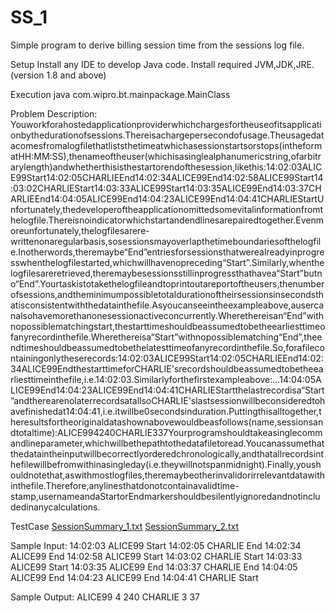 # SS_1
Simple program to derive billing session time from the sessions log file.

Setup
Install any IDE to develop Java code.
Install required JVM,JDK,JRE. (version 1.8 and above)

Execution
java com.wipro.bt.mainpackage.MainClass

Problem Description:
Youworkforahostedapplicationproviderwhichchargesfortheuseofitsapplicationbythedurationofsessions.Thereisachargepersecondofusage.Theusagedatacomesfromalogfilethatliststhetimeatwhichasessionstartsorstops(intheformatHH:MM:SS),thenameoftheuser(whichisasinglealphanumericstring,ofarbitrarylength)andwhetherthisisthestartorendofthesession,likethis:14:02:03ALICE99Start14:02:05CHARLIEEnd14:02:34ALICE99End14:02:58ALICE99Start14:03:02CHARLIEStart14:03:33ALICE99Start14:03:35ALICE99End14:03:37CHARLIEEnd14:04:05ALICE99End14:04:23ALICE99End14:04:41CHARLIEStartUnfortunately,thedeveloperoftheapplicationomittedsomevitalinformationfromthelogfile.Thereisnoindicatorwhichstartandendlinesarepairedtogether.Evenmoreunfortunately,thelogfilesarere-writtenonaregularbasis,sosessionsmayoverlapthetimeboundariesofthelogfile.Inotherwords,theremaybe“End”entriesforsessionsthatwerealreadyinprogresswhenthelogfilestarted,whichwillhavenopreceding“Start”.Similarly,whenthelogfilesareretrieved,theremaybesessionsstillinprogressthathavea“Start”butno“End”.Yourtaskistotakethelogfileandtoprintoutareportoftheusers,thenumberofsessions,andtheminimumpossibletotaldurationoftheirsessionsinsecondsthatisconsistentwiththedatainthefile.Asyoucanseeintheexampleabove,ausercanalsohavemorethanonesessionactiveconcurrently.Wherethereisan“End”withnopossiblematchingstart,thestarttimeshouldbeassumedtobetheearliesttimeofanyrecordinthefile.Wherethereisa“Start”withnopossiblematching“End”,theendtimeshouldbeassumedtobethelatesttimeofanyrecordinthefile.So,forafilecontainingonlytheserecords:14:02:03ALICE99Start14:02:05CHARLIEEnd14:02:34ALICE99EndthestarttimeforCHARLIE'srecordshouldbeassumedtobetheearliesttimeinthefile,i.e.14:02:03.Similarlyforthefirstexampleabove:...14:04:05ALICE99End14:04:23ALICE99End14:04:41CHARLIEStartthelastrecordisa“Start”andtherearenolaterrecordsatallsoCHARLIE'slastsessionwillbeconsideredtohavefinishedat14:04:41,i.e.itwillbe0secondsinduration.Puttingthisalltogether,theresultsfortheoriginaldatashownabovewouldbeasfollows(name,sessionsandtotaltime):ALICE994240CHARLIE337Yourprogramshouldtakeasinglecommandlineparameter,whichwillbethepathtothedatafiletoread.Youcanassumethatthedataintheinputwillbecorrectlyorderedchronologically,andthatallrecordsinthefilewillbefromwithinasingleday(i.e.theywillnotspanmidnight).Finally,youshouldnotethat,aswithmostlogfiles,theremaybeotherinvalidorirrelevantdatawithinthefile.Therefore,anylinesthatdonotcontainavalidtime-stamp,usernameandaStartorEndmarkershouldbesilentlyignoredandnotincludedinanycalculations.

TestCase
[SessionSummary_1.txt](https://github.com/Pavi-Surya/SS_1/files/8756112/SessionSummary_1.txt)
[SessionSummary_2.txt](https://github.com/Pavi-Surya/SS_1/files/8756113/SessionSummary_2.txt)

Sample Input:
14:02:03 ALICE99 Start
14:02:05 CHARLIE End
14:02:34 ALICE99 End
14:02:58 ALICE99 Start
14:03:02 CHARLIE Start
14:03:33 ALICE99 Start
14:03:35 ALICE99 End
14:03:37 CHARLIE End
14:04:05 ALICE99 End
14:04:23 ALICE99 End
14:04:41 CHARLIE Start

Sample Output:
ALICE99 4 240
CHARLIE 3 37



